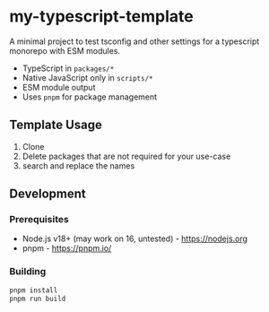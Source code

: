 # my-typescript-template

A minimal project to test tsconfig and other settings for a typescript monorepo with ESM modules.

* TypeScript in `packages/*`
* Native JavaScript only in `scripts/*`
* ESM module output
* Uses `pnpm` for package management

## Template Usage

1. Clone
1. Delete packages that are not required for your use-case
1. search and replace the names

## Development

### Prerequisites

* Node.js v18+ (may work on 16, untested) - https://nodejs.org
* pnpm - https://pnpm.io/

### Building

```sh
pnpm install
pnpm run build
```